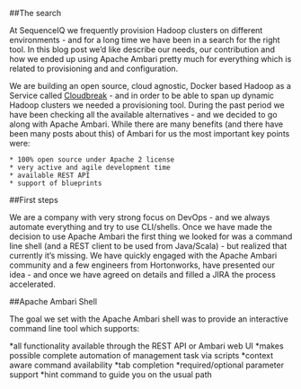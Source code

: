 ##The search

At SequenceIQ we frequently provision Hadoop clusters on different environments - and for a long time we have been in a search for the right tool. In this blog post we’d like describe our needs, our contribution and how we ended up using Apache Ambari pretty much for everything which is related to provisioning and and configuration. 

We are building an open source, cloud agnostic, Docker based Hadoop as a Service called [Cloudbreak](http://sequenceiq.com/cloudbreak) - and in order to be able to span up dynamic Hadoop clusters we needed a provisioning tool. During the past period we have been checking all the available alternatives - and we decided to go along with Apache Ambari. While there are many benefits (and there have been many posts about this) of Ambari for us the most important key points were:
	
	* 100% open source under Apache 2 license
	* very active and agile development time
	* available REST API
	* support of blueprints

##First steps

We are a company with very strong focus on DevOps - and we always automate everything and try to use CLI/shells. Once we have made the decision to use Apache Ambari the first thing we looked for was a command line shell (and a REST client to be used from Java/Scala) - but realized that currently it’s missing. We have quickly engaged with the Apache Ambari community and a few engineers from Hortonworks, have presented our idea - and once we have agreed on details and filled a JIRA the process accelerated. 

##Apache Ambari Shell

The goal we set with the Apache Ambari shell was to provide an interactive command line tool which supports:

*all functionality available through the REST API or Ambari web UI
*makes possible complete automation of management task via scripts
*context aware command availability
*tab completion
*required/optional parameter support
*hint command to guide you on the usual path


